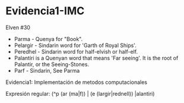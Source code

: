 # Evidencia1-IMC
Elven #30
- Parma - Quenya for "Book".
- Pelargir - Sindarin word for 'Garth of Royal Ships'.
- Peredhel - Sindarin word for half-elvish or half-elf.
- Palantíri is a Quenyan word that means 'Far seeing'. It is the root of Palantir, or the Seeing-Stones.
- Parf - Sindarin, See Parma
  
Evidencia1: Implementación de metodos computacionales

Expresión regular: (^p (ar (ma|f)) | (e (largir|rednell)) |alantiri)
